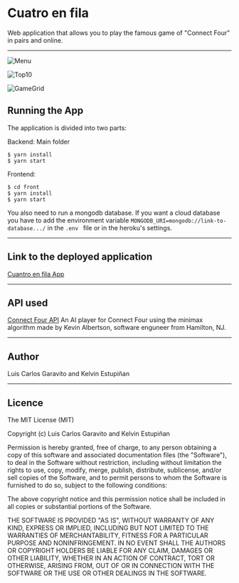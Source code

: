 # Cuatro en fila
Web application that allows you to play the famous game of "Connect Four" in pairs and online.
<hr>

![Menu](https://raw.githubusercontent.com/lcgaravito/cuatroenfila/master/screenshot.png)

![Top10](https://raw.githubusercontent.com/lcgaravito/cuatroenfila/master/screenshot2.png)

![GameGrid](https://raw.githubusercontent.com/lcgaravito/cuatroenfila/master/screenshot3.png)

## Running the App
The application is divided into two parts:

Backend: Main folder

```
$ yarn install
$ yarn start
```

Frontend: 

```
$ cd front
$ yarn install
$ yarn start
```

You also need to run a mongodb database. If you want a cloud database you have to add the environment variable ```MONGODB_URI=mongodb://link-to-database.../``` in the ```.env ``` file or in the heroku's settings.

<hr>

## Link to the deployed application

<a href="https://cuatroenfila.herokuapp.com/" target="_blank">Cuantro en fila App</a>

<hr>

## API used

<a href="http://kevinalbs.com/connect4/back-end/info.html" target="_blank">Connect Four API</a>
An AI player for Connect Four using the minimax algorithm made by Kevin Albertson, software enguneer from Hamilton, NJ.

<hr>

## Author
Luis Carlos Garavito and Kelvin Estupiñan

<hr>

<h2>Licence</h2>
<p>The MIT License (MIT)</p>
<p>Copyright (c) Luis Carlos Garavito and Kelvin Estupiñan</p>
<p>Permission is hereby granted, free of charge, to any person obtaining a copy of this software and associated documentation files (the "Software"), to deal in the Software without restriction, including without limitation the rights to use, copy, modify, merge, publish, distribute, sublicense, and/or sell copies of the Software, and to permit persons to whom the Software is furnished to do so, subject to the following conditions:</p>
<p>The above copyright notice and this permission notice shall be included in all copies or substantial portions of the Software.</p>
<p>THE SOFTWARE IS PROVIDED "AS IS", WITHOUT WARRANTY OF ANY KIND, EXPRESS OR IMPLIED, INCLUDING BUT NOT LIMITED TO THE WARRANTIES OF MERCHANTABILITY, FITNESS FOR A PARTICULAR PURPOSE AND NONINFRINGEMENT. IN NO EVENT SHALL THE AUTHORS OR COPYRIGHT HOLDERS BE LIABLE FOR ANY CLAIM, DAMAGES OR OTHER LIABILITY, WHETHER IN AN ACTION OF CONTRACT, TORT OR OTHERWISE, ARISING FROM, OUT OF OR IN CONNECTION WITH THE SOFTWARE OR THE USE OR OTHER DEALINGS IN THE SOFTWARE.</p>

